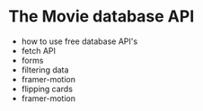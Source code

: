 # The Movie database API
- how to use free database API's
- fetch API
- forms
- filtering data
- framer-motion
- flipping cards
- framer-motion
